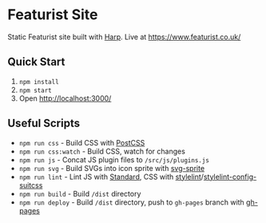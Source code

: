 # Featurist Site

Static Featurist site built with [Harp](https://github.com/sintaxi/harp). Live at https://www.featurist.co.uk/

## Quick Start

1. `npm install`
2. `npm start`
3. Open [http://localhost:3000/](http://localhost:3000/)

## Useful Scripts

- `npm run css` - Build CSS with [PostCSS](https://github.com/postcss/postcss)
- `npm run css:watch` - Build CSS, watch for changes
- `npm run js` - Concat JS plugin files to `/src/js/plugins.js`
- `npm run svg` - Build SVGs into icon sprite with [svg-sprite](https://github.com/jkphl/svg-sprite)
- `npm run lint` - Lint JS with [Standard](https://github.com/feross/standard), CSS with [stylelint](https://stylelint.io/)/[stylelint-config-suitcss](https://github.com/suitcss/stylelint-config-suitcss)
- `npm run build` - Build `/dist` directory
- `npm run deploy` - Build `/dist` directory, push to `gh-pages` branch with [gh-pages](https://github.com/tschaub/gh-pages)
